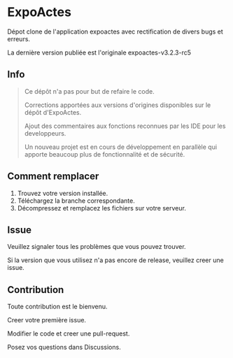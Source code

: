 # ExpoActes

Dépot clone de l'application expoactes avec rectification de divers bugs et erreurs.

La dernière version publiée est l'originale expoactes-v3.2.3-rc5

## Info

>
> Ce dépôt n'a pas pour but de refaire le code.
>
> Corrections apportées aux versions d'origines disponibles sur le dépôt d'ExpoActes.
>
> Ajout des commentaires aux fonctions reconnues par les IDE pour les developpeurs.
>
> Un nouveau projet est en cours de développement en parallèle qui apporte beaucoup plus de fonctionnalité et de sécurité.
>

## Comment remplacer

1. Trouvez votre version installée.
2. Téléchargez la branche correspondante.
3. Décompressez et remplacez les fichiers sur votre serveur.

## Issue

Veuillez signaler tous les problèmes que vous pouvez trouver.

Si la version que vous utilisez n'a pas encore de release, veuillez creer une issue.

## Contribution

Toute contribution est le bienvenu.

Creer votre première issue.

Modifier le code et creer une pull-request.

Posez vos questions dans Discussions.
